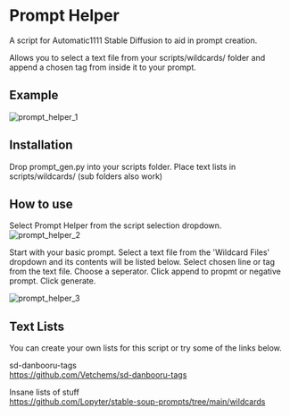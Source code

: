 # Prompt Helper
A script for Automatic1111 Stable Diffusion to aid in prompt creation.

Allows you to select a text file from your scripts/wildcards/ folder and append a chosen tag from inside it to your prompt.

## Example
![prompt_helper_1](https://user-images.githubusercontent.com/113075046/197348221-5f881b8f-f771-4b3d-9ef5-3bca7eb1fccf.png)

## Installation
Drop prompt_gen.py into your scripts folder.
Place text lists in scripts/wildcards/ (sub folders also work)

## How to use
Select Prompt Helper from the script selection dropdown.
![prompt_helper_2](https://user-images.githubusercontent.com/113075046/197348852-9539a03f-f801-49f5-95ab-12489958d5b6.png)

Start with your basic prompt.
Select a text file from the 'Wildcard Files' dropdown and its contents will be listed below.
Select chosen line or tag from the text file.
Choose a seperator.
Click append to propmt or negative prompt.
Click generate.

![prompt_helper_3](https://user-images.githubusercontent.com/113075046/197349111-12f65383-9b12-4775-8adb-48a625f76b4d.png)

## Text Lists
You can create your own lists for this script or try some of the links below.

sd-danbooru-tags\
https://github.com/Vetchems/sd-danbooru-tags

Insane lists of stuff\
https://github.com/Lopyter/stable-soup-prompts/tree/main/wildcards
